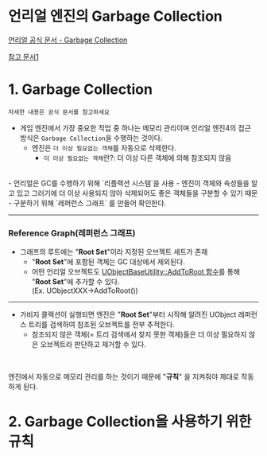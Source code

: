 언리얼 엔진의 Garbage Collection
===
[언리얼 공식 문서 - Garbage Collection](https://docs.unrealengine.com/4.27/ko/ProgrammingAndScripting/ProgrammingWithCPP/UnrealArchitecture/Objects/Optimizations/#%EA%B0%80%EB%B9%84%EC%A7%80%EC%BB%AC%EB%A0%89%EC%85%98)  

[참고 문서1](http://egloos.zum.com/sweeper/v/3205731)

# 1. Garbage Collection
```
자세한 내용은 공식 문서를 참고하세요
```

- 게임 엔진에서 가장 중요한 작업 중 하나는 메모리 관리이며 언리얼 엔진4의 접근 방식은 `Garbage Collection`을 수행하는 것이다.
  - 엔진은 `더 이상 필요없는 객체`를 자동으로 삭제한다.
    - `더 이상 필요없는 객체`란?: 더 이상 다른 객체에 의해 참조되지 않음
 
<br>
- 언리얼은 GC를 수행하기 위해 `리플렉션 시스템`을 사용
  - 엔진이 객체와 속성들을 알고 있고 그러기에 더 이상 사용되지 않아 삭제되어도 좋은 객체들을 구분할 수 있기 때문
  - 구분하기 위해 `레퍼런스 그래프` 를 만들어 확인한다.

***
### Reference Graph(레퍼런스 그래프)
- 그래프의 루트에는 "**Root Set**"이라 지정된 오브젝트 세트가 존재
  - "**Root Set**"에 포함된 객체는 GC 대상에서 제외된다.
  - 어떤 언리얼 오브젝트도 [UObjectBaseUtility::AddToRoot 함수](https://docs.unrealengine.com/4.27/en-US/API/Runtime/CoreUObject/UObject/UObjectBaseUtility/AddToRoot/)를 통해 "**Root Set**"에 추가할 수 있다.  
(Ex. UObjectXXX->AddToRoot())
***

- 가비지 콜렉션이 실행되면 엔진은 "**Root Set**"부터 시작해 알려진 UObject 레퍼런스 트리를 검색하여 참조된 오브젝트를 전부 추적한다.
  - 참조되지 않은 객체(= 트리 검색에서 찾지 못한 객체)들은 더 이상 필요하지 않은 오브젝트라 판단하고 제거할 수 있다.
<br>

엔진에서 자동으로 메모리 관리를 하는 것이기 때문에 "**규칙**" 을 지켜줘야 제대로 작동하게 된다.



# 2. Garbage Collection을 사용하기 위한 규칙
